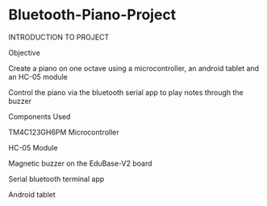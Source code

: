 # Bluetooth-Piano-Project
INTRODUCTION TO PROJECT

Objective

  Create a piano on one octave using a microcontroller, an android tablet and an HC-05 module

  Control the piano via the bluetooth serial app to play notes through the buzzer

Components Used

  TM4C123GH6PM Microcontroller

  HC-05 Module

  Magnetic buzzer on the EduBase-V2 board
  
  Serial bluetooth terminal app

  Android tablet  
